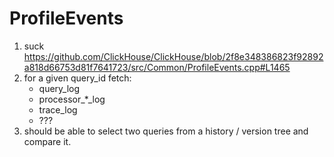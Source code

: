 
# ProfileEvents

1. suck https://github.com/ClickHouse/ClickHouse/blob/2f8e348386823f92892a818d66753d81f7641723/src/Common/ProfileEvents.cpp#L1465
2. for a given query_id fetch:
   * query_log
   * processor_*_log
   * trace_log
   * ???
3. should be able to select two queries from a history / version tree and compare it. 